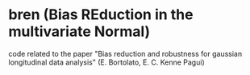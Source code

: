 # bren (Bias REduction in the multivariate Normal)

code related to the paper "Bias reduction and robustness for gaussian longitudinal data analysis" (E. Bortolato, E. C. Kenne Pagui)
